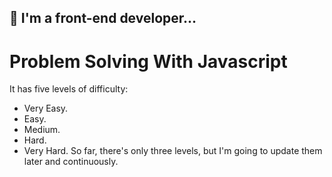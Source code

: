 ## 🚀 I'm a front-end developer...


#  Problem Solving With Javascript
It has five levels of difficulty:
- Very Easy.
- Easy.
- Medium.
- Hard.
- Very Hard.
So far, there's only three levels, but I'm going to update them later and continuously. 
